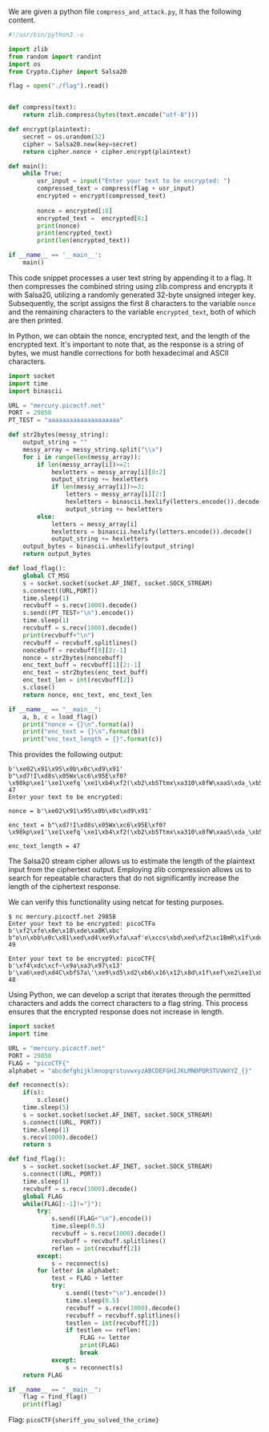 We are given a python file `compress_and_attack.py`, it has the following content.
	
~~~py
#!/usr/bin/python3 -u

import zlib
from random import randint
import os
from Crypto.Cipher import Salsa20

flag = open("./flag").read()


def compress(text):
    return zlib.compress(bytes(text.encode("utf-8")))

def encrypt(plaintext):
    secret = os.urandom(32)
    cipher = Salsa20.new(key=secret)
    return cipher.nonce + cipher.encrypt(plaintext)

def main():
    while True:
        usr_input = input("Enter your text to be encrypted: ")
        compressed_text = compress(flag + usr_input)
        encrypted = encrypt(compressed_text)
        
        nonce = encrypted[:8]
        encrypted_text =  encrypted[8:]
        print(nonce)
        print(encrypted_text)
        print(len(encrypted_text))

if __name__ == '__main__':
    main()
~~~

This code snippet processes a user text string by appending it to a flag. It then compresses the combined string using zlib.compress and encrypts it with Salsa20, utilizing a randomly generated 32-byte unsigned integer key. Subsequently, the script assigns the first 8 characters to the variable `nonce` and the remaining characters to the variable `encrypted_text`, both of which are then printed.

In Python, we can obtain the nonce, encrypted text, and the length of the encrypted text. It's important to note that, as the response is a string of bytes, we must handle corrections for both hexadecimal and ASCII characters.

~~~py
import socket
import time
import binascii

URL = "mercury.picoctf.net"
PORT = 29858
PT_TEST = "aaaaaaaaaaaaaaaaaaaa"

def str2bytes(messy_string):
    output_string = ""
    messy_array = messy_string.split("\\x")
    for i in range(len(messy_array)):
        if len(messy_array[i])>=2:
            hexletters = messy_array[i][0:2]
            output_string += hexletters
            if len(messy_array[i])>=3:
                letters = messy_array[i][2:]
                hexletters = binascii.hexlify(letters.encode()).decode()
                output_string += hexletters
        else:
            letters = messy_array[i]
            hexletters = binascii.hexlify(letters.encode()).decode()
            output_string += hexletters
    output_bytes = binascii.unhexlify(output_string)
    return output_bytes

def load_flag():
    global CT_MSG
    s = socket.socket(socket.AF_INET, socket.SOCK_STREAM)
    s.connect((URL,PORT))
    time.sleep(1)
    recvbuff = s.recv(1000).decode()
    s.send((PT_TEST+"\n").encode())
    time.sleep(1)
    recvbuff = s.recv(1000).decode()
    print(recvbuff+"\n")
    recvbuff = recvbuff.splitlines()
    noncebuff = recvbuff[0][2:-1]
    nonce = str2bytes(noncebuff)
    enc_text_buff = recvbuff[1][2:-1]
    enc_text = str2bytes(enc_text_buff)
    enc_text_len = int(recvbuff[2])
    s.close()
    return nonce, enc_text, enc_text_len

if __name__ == "__main__":
    a, b, c = load_flag()
    print("nonce = {}\n".format(a))
    print("enc_text = {}\n".format(b))
    print("enc_text_length = {}".format(c))
~~~

This provides the following output:

~~~
b'\xe02\x91\x95\x0b\x0c\xd9\x91'
b"\xd7!I\xd8s\x05Wx\xc6\x95E\xf0?\x98kp\xe1'\xe1\xefq`\xe1\xb4\xf2(\xb2\xb5Ttmx\xa310\x8fW\xaaS\xda_\xb5|0\x07~\x82"
47
Enter your text to be encrypted: 

nonce = b'\xe02\x91\x95\x0b\x0c\xd9\x91'

enc_text = b"\xd7!I\xd8s\x05Wx\xc6\x95E\xf0?\x98kp\xe1'\xe1\xefq`\xe1\xb4\xf2(\xb2\xb5Ttmx\xa310\x8fW\xaaS\xda_\xb5|0\x07~\x82"

enc_text_length = 47
~~~

The Salsa20 stream cipher allows us to estimate the length of the plaintext input from the ciphertext output. Employing zlib compression allows us to search for repeatable characters that do not significantly increase the length of the ciphertext response.

We can verify this functionality using netcat for testing purposes.

~~~shell
$ nc mercury.picoctf.net 29858
Enter your text to be encrypted: picoCTFa
b'\xf2\xfe\x8e\x18\xde\xa8K\xbc'
b"o\n\xbb\x0c\x81\xed\xd4\xe9\xfa\xaf'e\xccs\xbd\xed\xf2\xc1BmR\x1f\xde\xb2R0W\xcc$\x99\x83\x8e\x90k\xe9\x13\x19\xbd\xf8I\xc1!\xbcgf\xa7\xa8\x92\x81"
49

Enter your text to be encrypted: picoCTF{
b'\xf4\xdc\xcf~\x9a\xa3\x97\x13'
b'\xa6\xed\xd4C\xbfS7a\'\xe9\xd5\xd2\xb6\x16\x12\x8d\x1f\xef\xe2\xe1\x85=\xca\xfa\xd20\x97\x1e\xa3\xdb\xc7>\xc4&\xdaE\xbe3K\x89\xc7\x96ec\xcff"K'
48
~~~

Using Python, we can develop a script that iterates through the permitted characters and adds the correct characters to a flag string. This process ensures that the encrypted response does not increase in length.

~~~py
import socket
import time

URL = "mercury.picoctf.net"
PORT = 29858
FLAG = "picoCTF{"
alphabet = "abcdefghijklmnopqrstuvwxyzABCDEFGHIJKLMNOPQRSTUVWXYZ_{}"

def reconnect(s):
    if(s):
        s.close()
    time.sleep(5)
    s = socket.socket(socket.AF_INET, socket.SOCK_STREAM)
    s.connect((URL, PORT))
    time.sleep(1)
    s.recv(1000).decode()
    return s

def find_flag():
    s = socket.socket(socket.AF_INET, socket.SOCK_STREAM)
    s.connect((URL, PORT))
    time.sleep(1)
    recvbuff = s.recv(1000).decode()
    global FLAG
    while(FLAG[:-1]!="}"):
        try:
            s.send((FLAG+"\n").encode())
            time.sleep(0.5)
            recvbuff = s.recv(1000).decode()
            recvbuff = recvbuff.splitlines()
            reflen = int(recvbuff[2])
        except:
            s = reconnect(s)
        for letter in alphabet:
            test = FLAG + letter
            try:
                s.send((test+"\n").encode())
                time.sleep(0.5)
                recvbuff = s.recv(1000).decode()
                recvbuff = recvbuff.splitlines()
                testlen = int(recvbuff[2])
                if testlen == reflen:
                    FLAG += letter
                    print(FLAG)
                    break
            except:
                s = reconnect(s)
    return FLAG

if __name__ == "__main__":
    flag = find_flag()
    print(flag)
~~~


Flag: 
`picoCTF{sheriff_you_solved_the_crime}`



